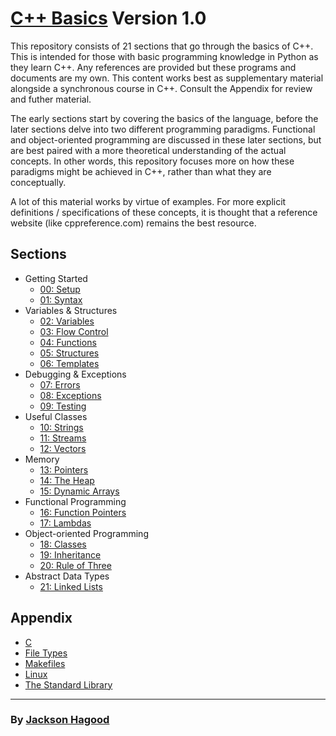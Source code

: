 # [C++ Basics](https://github.com/JacksonHagood/CPP_Basics) **Version 1.0**

This repository consists of 21 sections that go through the basics of C++. This is intended for those with basic programming knowledge in Python as they learn C++. Any references are provided but these programs and documents are my own. This content works best as supplementary material alongside a synchronous course in C++. Consult the Appendix for review and futher material.

The early sections start by covering the basics of the language, before the later sections delve into two different programming paradigms. Functional and object-oriented programming are discussed in these later sections, but are best paired with a more theoretical understanding of the actual concepts. In other words, this repository focuses more on how these paradigms might be achieved in C++, rather than what they are conceptually.

A lot of this material works by virtue of examples. For more explicit definitions / specifications of these concepts, it is thought that a reference website (like cppreference.com) remains the best resource.

## Sections

- Getting Started
    - [00: Setup](00_Setup/setup.md)
    - [01: Syntax](01_Syntax/syntax.md)
- Variables & Structures
    - [02: Variables](02_Variables/variables.md)
    - [03: Flow Control](03_Flow_Control/flow_control.md)
    - [04: Functions](04_Functions/functions.md)
    - [05: Structures](05_Structures/structures.md)
    - [06: Templates](06_Templates/templates.md)
- Debugging & Exceptions
    - [07: Errors](07_Errors/errors.md)
    - [08: Exceptions](08_Exceptions/exceptions.md)
    - [09: Testing](09_Testing/testing.md)
- Useful Classes
    - [10: Strings](10_Strings/strings.md)
    - [11: Streams](11_Streams/streams.md)
    - [12: Vectors](12_Vectors/vectors.md)
- Memory
    - [13: Pointers](13_Pointers/pointers.md)
    - [14: The Heap](14_The_Heap/heap.md)
    - [15: Dynamic Arrays](15_Dynamic_Arrays/dynamic_arrays.md)
- Functional Programming
    - [16: Function Pointers](16_Function_Pointers/function_pointers.md)
    - [17: Lambdas](17_Lambdas/lambdas.md)
- Object-oriented Programming
    - [18: Classes](18_Classes/classes.md)
    - [19: Inheritance](19_Inheritance/inheritance.md)
    - [20: Rule of Three](20_Rule_of_Three/rule_of_three.md)
- Abstract Data Types
    - [21: Linked Lists](21_Linked_Lists/linked_lists.md)

## Appendix

- [C](Appendix/c.md)
- [File Types](Appendix/file_types.md)
- [Makefiles](Appendix/make.md)
- [Linux](Appendix/linux.md)
- [The Standard Library](Appendix/std.md)

---

### By [Jackson Hagood](https://jacksonhagood.com/)
